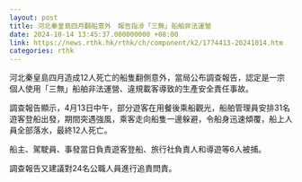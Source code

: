 ```yaml
---
layout: post
title: 河北秦皇島四月翻船意外　報告指涉「三無」船舶非法運營
date: 2024-10-14 13:45:37.000000000 +08:00
link: https://news.rthk.hk/rthk/ch/component/k2/1774413-20241014.htm
categories: rthk
---
```


河北秦皇島四月造成12人死亡的船隻翻側意外，當局公布調查報告，認定是一宗個人使用「三無」船舶非法運營、違規載客導致的生產安全責任事故。 

調查報告顯示，4月13日中午，部分遊客在用餐後乘船觀光，船舶管理員安排31名遊客登船出發，期間突遇強風，乘客走向船隻一邊躲避，令船身迅速傾覆，船上人員全部落水，最終12人死亡。

船主、駕駛員、事發當日負責遊客登船、旅行社負責人和導遊等6人被捕。

調查報告又建議對24名公職人員進行追責問責。
